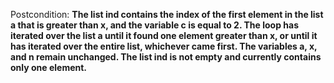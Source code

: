Postcondition: **The list ind contains the index of the first element in the list a that is greater than x, and the variable c is equal to 2. The loop has iterated over the list a until it found one element greater than x, or until it has iterated over the entire list, whichever came first. The variables a, x, and n remain unchanged. The list ind is not empty and currently contains only one element.**